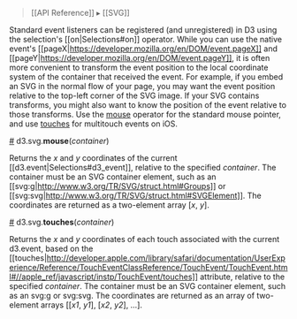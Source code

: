 > [[API Reference]] ▸ [[SVG]]

Standard event listeners can be registered (and unregistered) in D3 using the selection's [[on|Selections#on]] operator. While you can use the native event's [[pageX|https://developer.mozilla.org/en/DOM/event.pageX]] and [[pageY|https://developer.mozilla.org/en/DOM/event.pageY]], it is often more convenient to transform the event position to the local coordinate system of the container that received the event. For example, if you embed an SVG in the normal flow of your page, you may want the event position relative to the top-left corner of the SVG image. If your SVG contains transforms, you might also want to know the position of the event relative to those transforms. Use the [mouse](SVG-Events#mouse) operator for the standard mouse pointer, and use [touches](SVG-Events#touches) for multitouch events on iOS.

<a name="mouse" href="SVG-Events#mouse">#</a> d3.svg.<b>mouse</b>(<i>container</i>)

Returns the *x* and *y* coordinates of the current [[d3.event|Selections#d3_event]], relative to the specified *container*. The container must be an SVG container element, such as an [[svg:g|http://www.w3.org/TR/SVG/struct.html#Groups]] or [[svg:svg|http://www.w3.org/TR/SVG/struct.html#SVGElement]]. The coordinates are returned as a two-element array [*x*, *y*].

<a name="touches" href="SVG-Events#touches">#</a> d3.svg.<b>touches</b>(<i>container</i>)

Returns the *x* and *y* coordinates of each touch associated with the current d3.event, based on the [[touches|http://developer.apple.com/library/safari/documentation/UserExperience/Reference/TouchEventClassReference/TouchEvent/TouchEvent.html#//apple_ref/javascript/instp/TouchEvent/touches]] attribute, relative to the specified *container*. The container must be an SVG container element, such as an svg:g or svg:svg. The coordinates are returned as an array of two-element arrays [[*x1*, *y1*], [*x2*, *y2*], …].
